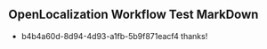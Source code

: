 ## OpenLocalization Workflow Test MarkDown
* b4b4a60d-8d94-4d93-a1fb-5b9f871eacf4 
thanks!<!--HONumber=Mar16_HO2-->
